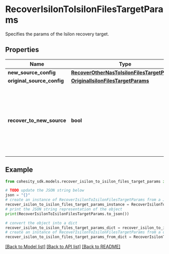 # RecoverIsilonToIsilonFilesTargetParams

Specifies the params of the Isilon recovery target.

## Properties

Name | Type | Description | Notes
------------ | ------------- | ------------- | -------------
**new_source_config** | [**RecoverOtherNasToIsilonFilesTargetParams**](RecoverOtherNasToIsilonFilesTargetParams.md) |  | [optional] 
**original_source_config** | [**OriginalIsilonFilesTargetParams**](OriginalIsilonFilesTargetParams.md) |  | [optional] 
**recover_to_new_source** | **bool** | Specifies the parameter whether the recovery should be performed to a new or the original Isilon target. | 

## Example

```python
from cohesity_sdk.models.recover_isilon_to_isilon_files_target_params import RecoverIsilonToIsilonFilesTargetParams

# TODO update the JSON string below
json = "{}"
# create an instance of RecoverIsilonToIsilonFilesTargetParams from a JSON string
recover_isilon_to_isilon_files_target_params_instance = RecoverIsilonToIsilonFilesTargetParams.from_json(json)
# print the JSON string representation of the object
print(RecoverIsilonToIsilonFilesTargetParams.to_json())

# convert the object into a dict
recover_isilon_to_isilon_files_target_params_dict = recover_isilon_to_isilon_files_target_params_instance.to_dict()
# create an instance of RecoverIsilonToIsilonFilesTargetParams from a dict
recover_isilon_to_isilon_files_target_params_from_dict = RecoverIsilonToIsilonFilesTargetParams.from_dict(recover_isilon_to_isilon_files_target_params_dict)
```
[[Back to Model list]](../README.md#documentation-for-models) [[Back to API list]](../README.md#documentation-for-api-endpoints) [[Back to README]](../README.md)



